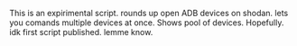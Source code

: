 This is an expirimental script. rounds up open ADB devices on shodan. lets you comands multiple devices at once. Shows pool of devices. Hopefully. idk 
first script published. lemme know.
